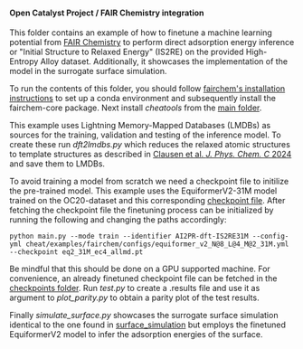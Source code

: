 #### Open Catalyst Project / FAIR Chemistry integration

This folder contains an example of how to finetune a machine learning potential from [FAIR Chemistry](https://github.com/FAIR-Chem/fairchem) to perform direct adsorption energy inference or "Initial Structure to Relaxed Energy" (IS2RE) on the provided High-Entropy Alloy dataset. Additionally, it showcases the implementation of the model in the surrogate surface simulation.

To run the contents of this folder, you should follow [fairchem's installation instructions](https://fair-chem.github.io/core/install.html) to set up a conda environment and subsequently install the fairchem-core package. Next install *cheatools* from the [main folder](main).

This example uses Lightning Memory-Mapped Databases (LMDBs) as sources for the training, validation and testing of the inference model. To create these run *dft2lmdbs.py* which reduces the relaxed atomic structures to template structures as described in [Clausen et al. *J. Phys. Chem. C* 2024](https://doi.org/10.1021/acs.jpcc.4c01704) and save them to LMDBs.

To avoid training a model from scratch we need a checkpoint file to initilize the pre-trained model. This example uses the EquiformerV2-31M model trained on the OC20-dataset and this corresponding [checkpoint file](https://dl.fbaipublicfiles.com/opencatalystproject/models/2023_06/oc20/s2ef/eq2_31M_ec4_allmd.pt). After fetching the checkpoint file the finetuning process can be initialized by running the following and changing the paths accordingly:

```terminal
python main.py --mode train --identifier AI2PR-dft-IS2RE31M --config-yml cheat/examples/fairchem/configs/equiformer_v2_N@8_L@4_M@2_31M.yml --checkpoint eq2_31M_ec4_allmd.pt
```

Be mindful that this should be done on a GPU supported machine. For convenience, an already finetuned checkpoint file can be fetched in the [checkpoints folder](checkpoints). Run *test.py* to create a .results file and use it as argument to *plot_parity.py* to obtain a parity plot of the test results.

Finally *simulate_surface.py* showcases the surrogate surface simulation identical to the one found in [surface_simulation](examples/surface_simulation) but employs the finetuned EquiformerV2 model to infer the adsorption energies of the surface.

